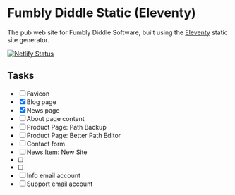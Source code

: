 # Fumbly Diddle Static (Eleventy)

The pub web site for Fumbly Diddle Software, built using the [Eleventy](https://www.11ty.dev/) static site generator.

[![Netlify Status](https://api.netlify.com/api/v1/badges/149e86da-40fb-4960-8c34-700f87962635/deploy-status)](https://app.netlify.com/sites/fumblydiddle/deploys)

## Tasks

- [ ] Favicon
- [x] Blog page
- [x] News page
- [ ] About page content
- [ ] Product Page: Path Backup 
- [ ] Product Page: Better Path Editor
- [ ] Contact form
- [ ] News Item: New Site
- [ ] 
- [ ] 
- [ ] Info email account
- [ ] Support email account
